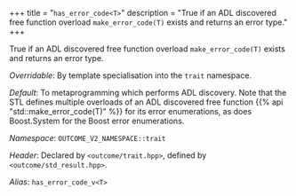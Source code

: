 +++
title = "`has_error_code<T>`"
description = "True if an ADL discovered free function overload `make_error_code(T)` exists and returns an error type."
+++

True if an ADL discovered free function overload `make_error_code(T)` exists and returns an error type.

*Overridable*: By template specialisation into the `trait` namespace.

*Default*: To metaprogramming which performs ADL discovery. Note that the STL defines multiple overloads of an ADL discovered free function {{% api "std::make_error_code(T)" %}} for its error enumerations, as does Boost.System for the Boost error enumerations.

*Namespace*: `OUTCOME_V2_NAMESPACE::trait`

*Header*: Declared by `<outcome/trait.hpp>`, defined by `<outcome/std_result.hpp>`.

*Alias*: `has_error_code_v<T>`
